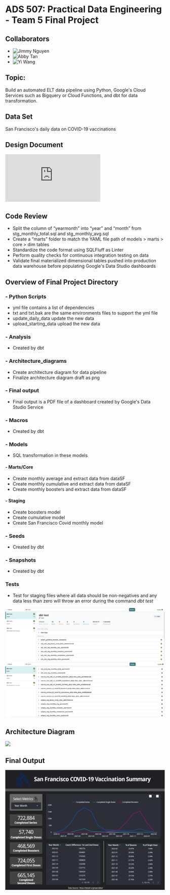 # ADS 507: Practical Data Engineering - Team 5 Final Project

## Collaborators
- ![Jimmy Nguyen](https://github.com/jimmy-nguyen-data-science)
- ![Abby Tan](https://github.com/Abby-Tan)
- ![Yi Wang](https://github.com/YiWang001)


## Topic:

Build an automated ELT data pipeline using Python, Google's Cloud Services such as Bigquery or Cloud Functions, and dbt for data transformation.

## Data Set

San Francisco's daily data on COVID-19 vaccinations

## Design Document

![The design document illustrates the data pipeline in detail](https://github.com/jimmy-nguyen-data-science/SF-COVID19-Vaccinations-pipeline/blob/main/Team%205%20Design%20Document%20-%20Data%20Pipeline%20for%20San%20Francisco%20COVID-19%20Vaccinations.pdf)

## Code Review

-	Split the column of “yearmonth” into “year” and “month” from stg_monthly_total.sql and stg_monthly_avg.sql
-	Create a “marts” folder to match the YAML file path of models > marts > core > dim tables
-	Standardize the code format using SQLFluff as Linter
-	Perform quality checks for continuous integration testing on data 
-	Validate final materialized dimensional tables pushed into production data warehouse before populating Google's Data Studio dashboards


## Overview of Final Project Directory

### - Python Scripts

- yml file contains a list of dependencies
- txt and txt.bak are the same environments files to support the yml file
- update_daily_data update the new data 
- upload_starting_data upload the new data

### - Analysis

- Created by dbt

### - Architecture_diagrams

- Create architecture diagram for data pipeline
- Finalize architecture diagram draft as png


### - Final output 
- Final output is a PDF file of a dashboard created by Google's Data Studio Service 

### - Macros

- Created by dbt

### - Models

- SQL transformation in these models

#### - Marts/Core

- Create monthly average and extract data from dataSF
- Create monthly cumulative and extract data from dataSF
- Create monthly boosters and extract data from dataSF

#### - Staging

- Create boosters model
- Create cumulative model
- Create San Francisco Covid monthly model

### - Seeds

- Created by dbt

### - Snapshots

- Created by dbt

### Tests

- Test for staging files where all data should be non-negatives and any data less than zero will throw an error during the command _dbt test_ 

![DBT run tests part 1](https://github.com/jimmy-nguyen-data-science/SF-COVID19-Vaccinations-pipeline/blob/development-yi/tests/DBT%20run%20pass(1).png)
![DBT run tests part 2](https://github.com/jimmy-nguyen-data-science/SF-COVID19-Vaccinations-pipeline/blob/development-yi/tests/DBT%20run%20pass(2).png)


## Architecture Diagram 

![](https://github.com/jimmy-nguyen-data-science/SF-COVID19-Vaccinations-pipeline/blob/main/architecture_diagrams/final_draft_01.png)

## Final Output

![](https://github.com/jimmy-nguyen-data-science/SF-COVID19-Vaccinations-pipeline/blob/main/final%20output/Final%20Output%20as%20Dashboard.png)



